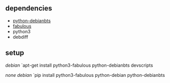 ## dependencies
  - [python-debianbts](https://github.com/venthur/python-debianbts)
  - [fabulous](https://pypi.org/project/fabulous/)
  - python3
  - debdiff

## setup

*debian*
`apt-get install python3-fabulous python-debianbts devscripts

*none debian*
`pip install python3-fabulous python-debian python-debianbts
